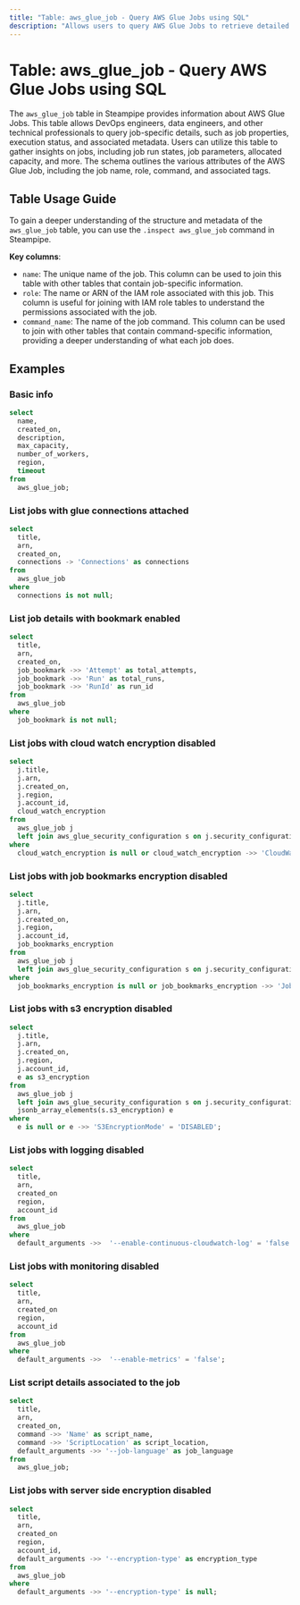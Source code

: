 ```yaml
---
title: "Table: aws_glue_job - Query AWS Glue Jobs using SQL"
description: "Allows users to query AWS Glue Jobs to retrieve detailed information related to job properties, execution, and status."
---
```


# Table: aws_glue_job - Query AWS Glue Jobs using SQL

The `aws_glue_job` table in Steampipe provides information about AWS Glue Jobs. This table allows DevOps engineers, data engineers, and other technical professionals to query job-specific details, such as job properties, execution status, and associated metadata. Users can utilize this table to gather insights on jobs, including job run states, job parameters, allocated capacity, and more. The schema outlines the various attributes of the AWS Glue Job, including the job name, role, command, and associated tags.

## Table Usage Guide

To gain a deeper understanding of the structure and metadata of the `aws_glue_job` table, you can use the `.inspect aws_glue_job` command in Steampipe.

**Key columns**:

- `name`: The unique name of the job. This column can be used to join this table with other tables that contain job-specific information.
- `role`: The name or ARN of the IAM role associated with this job. This column is useful for joining with IAM role tables to understand the permissions associated with the job.
- `command_name`: The name of the job command. This column can be used to join with other tables that contain command-specific information, providing a deeper understanding of what each job does.

## Examples

### Basic info

```sql
select
  name,
  created_on,
  description,
  max_capacity,
  number_of_workers,
  region,
  timeout
from
  aws_glue_job;
```

### List jobs with glue connections attached

```sql
select
  title,
  arn,
  created_on,
  connections -> 'Connections' as connections
from
  aws_glue_job
where
  connections is not null;
```

### List job details with bookmark enabled

```sql
select
  title,
  arn,
  created_on,
  job_bookmark ->> 'Attempt' as total_attempts,
  job_bookmark ->> 'Run' as total_runs,
  job_bookmark ->> 'RunId' as run_id
from
  aws_glue_job
where
  job_bookmark is not null;
```

### List jobs with cloud watch encryption disabled

```sql
select
  j.title,
  j.arn,
  j.created_on,
  j.region,
  j.account_id,
  cloud_watch_encryption
from
  aws_glue_job j
  left join aws_glue_security_configuration s on j.security_configuration = s.name
where
  cloud_watch_encryption is null or cloud_watch_encryption ->> 'CloudWatchEncryptionMode' = 'DISABLED';
```

### List jobs with job bookmarks encryption disabled

```sql
select
  j.title,
  j.arn,
  j.created_on,
  j.region,
  j.account_id,
  job_bookmarks_encryption
from
  aws_glue_job j
  left join aws_glue_security_configuration s on j.security_configuration = s.name
where
  job_bookmarks_encryption is null or job_bookmarks_encryption ->> 'JobBookmarksEncryptionMode' = 'DISABLED';
```

### List jobs with s3 encryption disabled

```sql
select
  j.title,
  j.arn,
  j.created_on,
  j.region,
  j.account_id,
  e as s3_encryption
from
  aws_glue_job j
  left join aws_glue_security_configuration s on j.security_configuration = s.name,
  jsonb_array_elements(s.s3_encryption) e
where
  e is null or e ->> 'S3EncryptionMode' = 'DISABLED';
```

### List jobs with logging disabled

```sql
select
  title,
  arn,
  created_on
  region,
  account_id
from
  aws_glue_job
where
  default_arguments ->>  '--enable-continuous-cloudwatch-log' = 'false';
```

### List jobs with monitoring disabled

```sql
select
  title,
  arn,
  created_on
  region,
  account_id
from
  aws_glue_job
where
  default_arguments ->>  '--enable-metrics' = 'false';
```

### List script details associated to the job

```sql
select
  title,
  arn,
  created_on,
  command ->> 'Name' as script_name,
  command ->> 'ScriptLocation' as script_location,
  default_arguments ->> '--job-language' as job_language
from
  aws_glue_job;
```

### List jobs with server side encryption disabled

```sql
select
  title,
  arn,
  created_on
  region,
  account_id,
  default_arguments ->> '--encryption-type' as encryption_type
from
  aws_glue_job
where
  default_arguments ->> '--encryption-type' is null;
```
